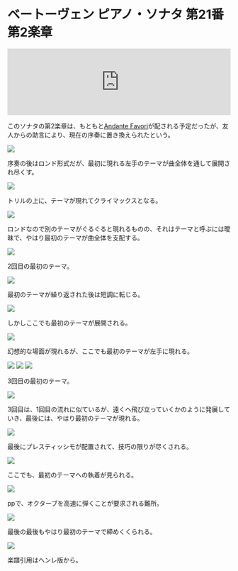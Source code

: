 # ベートーヴェン ピアノ・ソナタ 第21番 第2楽章

<iframe allow="autoplay *; encrypted-media *;" frameborder="0" height="150" style="width:100%;max-width:660px;overflow:hidden;background:transparent;" sandbox="allow-forms allow-popups allow-same-origin allow-scripts allow-storage-access-by-user-activation allow-top-navigation-by-user-activation" src="https://embed.music.apple.com/us/album/piano-sonata-no-21-in-c-major-op-53-waldstein-ii-introduzione/960633853?i=960634125&app=music"></iframe></div>

このソナタの第2楽章は、もともと<a href="https://en.wikipedia.org/wiki/Andante_favori">Andante Favori</a>が配される予定だったが、友人からの助言により、現在の序奏に置き換えられたという。

<img src="956.jpg">

序奏の後はロンド形式だが、最初に現れる左手のテーマが曲全体を通して展開され尽くす。

<img src="957.jpg">

トリルの上に、テーマが現れてクライマックスとなる。

<img src="958.jpg">

ロンドなので別のテーマがぐるぐると現れるものの、それはテーマと呼ぶには曖昧で、やはり最初のテーマが曲全体を支配する。

<img src="954.jpg">

2回目の最初のテーマ。

<img src="955.jpg">

最初のテーマが繰り返された後は短調に転じる。

<img src="953.jpg">

しかしここでも最初のテーマが展開される。

<img src="961.jpg">

幻想的な場面が現れるが、ここでも最初のテーマが左手に現れる。

<img src="960.jpg">
<img src="959.jpg">
<img src="962.jpg">

3回目の最初のテーマ。

<img src="964.jpg">

3回目は、1回目の流れに似ているが、遠くへ飛び立っていくかのように発展していき、最後には、やはり最初のテーマが現れる。

<img src="963.jpg">

最後にプレスティッシモが配置されて、技巧の限りが尽くされる。

<img src="966.jpg">

ここでも、最初のテーマへの執着が見られる。

<img src="965.jpg">

ppで、オクターブを高速に弾くことが要求される難所。

<img src="967.jpg">

最後の最後もやはり最初のテーマで締めくくられる。

<img src="968.jpg">

楽譜引用はヘンレ版から。
